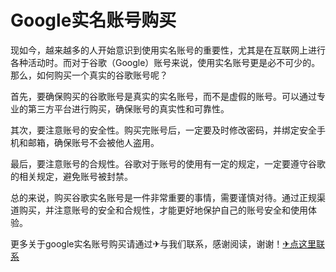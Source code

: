 # Google实名账号购买

现如今，越来越多的人开始意识到使用实名账号的重要性，尤其是在互联网上进行各种活动时。而对于谷歌（Google）账号来说，使用实名账号更是必不可少的。那么，如何购买一个真实的谷歌账号呢？

首先，要确保购买的谷歌账号是真实的实名账号，而不是虚假的账号。可以通过专业的第三方平台进行购买，确保账号的真实性和可靠性。

其次，要注意账号的安全性。购买完账号后，一定要及时修改密码，并绑定安全手机和邮箱，确保账号不会被他人盗用。

最后，要注意账号的合规性。谷歌对于账号的使用有一定的规定，一定要遵守谷歌的相关规定，避免账号被封禁。

总的来说，购买谷歌实名账号是一件非常重要的事情，需要谨慎对待。通过正规渠道购买，并注意账号的安全和合规性，才能更好地保护自己的账号安全和使用体验。

更多关于google实名账号购买请通过✈与我们联系，感谢阅读，谢谢！[✈点这里联系](https://b.k02.cc)